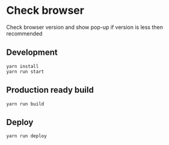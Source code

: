 # Check browser
Check browser version and show pop-up if version is less then recommended

## Development
    yarn install
    yarn run start

## Production ready build
    yarn run build

## Deploy
    yarn run deploy
